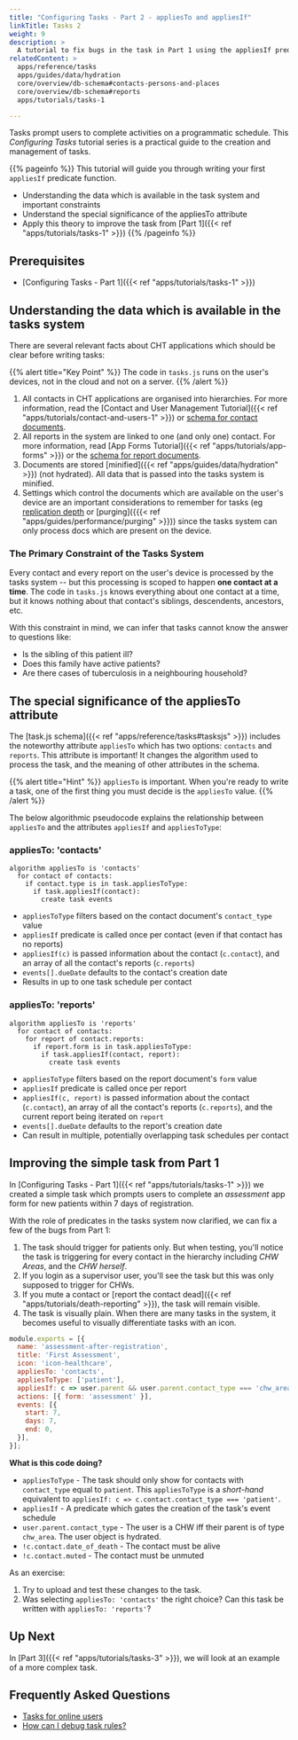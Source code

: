 ```yaml
---
title: "Configuring Tasks - Part 2 - appliesTo and appliesIf"
linkTitle: Tasks 2
weight: 9
description: >
  A tutorial to fix bugs in the task in Part 1 using the appliesIf predicate function. Builds a deep understanding of the data available within the task system and constraints impacting the design of tasks.
relatedContent: >
  apps/reference/tasks
  apps/guides/data/hydration
  core/overview/db-schema#contacts-persons-and-places
  core/overview/db-schema#reports
  apps/tutorials/tasks-1

---
```


Tasks prompt users to complete activities on a programmatic schedule. This _Configuring Tasks_ tutorial series is a practical guide to the creation and management of tasks.

{{% pageinfo %}}
This tutorial will guide you through writing your first `appliesIf` predicate function.

- Understanding the data which is available in the task system and important constraints
- Understand the special significance of the appliesTo attribute
- Apply this theory to improve the task from [Part 1]({{< ref "apps/tutorials/tasks-1" >}})
{{% /pageinfo %}}

## Prerequisites

* [Configuring Tasks - Part 1]({{< ref "apps/tutorials/tasks-1" >}})

## Understanding the data which is available in the tasks system
There are several relevant facts about CHT applications which should be clear before writing tasks:

{{% alert title="Key Point" %}}
The code in `tasks.js` runs on the user's devices, not in the cloud and not on a server.
{{% /alert %}}

1. All contacts in CHT applications are organised into hierarchies. For more information, read the [Contact and User Management Tutorial]({{< ref "apps/tutorials/contact-and-users-1" >}}) or [schema for contact documents](< ref "core/overview/db-schema#contacts-persons-and-places" >).
2. All reports in the system are linked to one (and only one) contact. For more information, read [App Forms Tutorial]({{< ref "apps/tutorials/app-forms" >}}) or the [schema for report documents](< ref "core/overview/db-schema#reports" >).
3. Documents are stored [minified]({{< ref "apps/guides/data/hydration" >}}) (not hydrated). All data that is passed into the tasks system is minified.
4. Settings which control the documents which are available on the user's device are an important considerations to remember for tasks (eg [replication depth]("apps/guides/performance/replication#depth") or [purging]({{{< ref "apps/guides/performance/purging" >}})) since the tasks system can only process docs which are present on the device.

### The Primary Constraint of the Tasks System
Every contact and every report on the user's device is processed by the tasks system -- but this processing is scoped to happen **one contact at a time**. The code in `tasks.js` knows everything about one contact at a time, but it knows nothing about that contact's siblings, descendents, ancestors, etc. 

With this constraint in mind, we can infer that tasks cannot know the answer to questions like:

* Is the sibling of this patient ill?
* Does this family have active patients?
* Are there cases of tuberculosis in a neighbouring household?

## The special significance of the appliesTo attribute

The [task.js schema]({{< ref "apps/reference/tasks#tasksjs" >}}) includes the noteworthy attribute `appliesTo` which has two options: `contacts` and `reports`. This attribute is important! It changes the algorithm used to process the task, and the meaning of other attributes in the schema.

{{% alert title="Hint" %}}
`appliesTo` is important. When you're ready to write a task, one of the first thing you must decide is the `appliesTo` value.
{{% /alert %}}

The below algorithmic pseudocode explains the relationship between `appliesTo` and the attributes `appliesIf` and `appliesToType`:

### appliesTo: 'contacts'
```pseudocode
algorithm appliesTo is 'contacts'
  for contact of contacts:
    if contact.type is in task.appliesToType:
      if task.appliesIf(contact):
        create task events 
```

* `appliesToType` filters based on the contact document's `contact_type` value
* `appliesIf` predicate is called once per contact (even if that contact has no reports)
* `appliesIf(c)` is passed information about the contact (`c.contact`), and an array of all the contact's reports (`c.reports`)
* `events[].dueDate` defaults to the contact's creation date
* Results in up to one task schedule per contact

### appliesTo: 'reports'
```pseudocode
algorithm appliesTo is 'reports'
  for contact of contacts:
    for report of contact.reports:
      if report.form is in task.appliesToType:
        if task.appliesIf(contact, report):
          create task events
```

* `appliesToType` filters based on the report document's `form` value
* `appliesIf` predicate is called once per report
* `appliesIf(c, report)` is passed information about the contact (`c.contact`), an array of all the contact's reports (`c.reports`), and the current report being iterated on `report`
* `events[].dueDate` defaults to the report's creation date
* Can result in multiple, potentially overlapping task schedules per contact

## Improving the simple task from Part 1

In [Configuring Tasks - Part 1]({{< ref "apps/tutorials/tasks-1" >}}) we created a simple task which prompts users to complete an _assessment_ app form for new patients within 7 days of registration.

With the role of predicates in the tasks system now clarified, we can fix a few of the bugs from Part 1:

1. The task should trigger for patients only. But when testing, you'll notice the task is triggering for every contact in the hierarchy including _CHW Areas_, and the _CHW herself_. 
2. If you login as a supervisor user, you'll see the task but this was only supposed to trigger for CHWs.
3. If you mute a contact or [report the contact dead]({{< ref "apps/tutorials/death-reporting" >}}), the task will remain visible.
4. The task is visually plain. When there are many tasks in the system, it becomes useful to visually differentiate tasks with an icon.

```javascript
module.exports = [{
  name: 'assessment-after-registration',
  title: 'First Assessment',
  icon: 'icon-healthcare',
  appliesTo: 'contacts',
  appliesToType: ['patient'],
  appliesIf: c => user.parent && user.parent.contact_type === 'chw_area' && !c.contact.date_of_death && !c.contact.muted,
  actions: [{ form: 'assessment' }],
  events: [{
    start: 7,
    days: 7,
    end: 0,
  }],
}];
```

**What is this code doing?**

* `appliesToType` - The task should only show for contacts with `contact_type` equal to `patient`. This `appliesToType` is a _short-hand_ equivalent to `appliesIf: c => c.contact.contact_type === 'patient'`.
* `appliesIf` - A predicate which gates the creation of the task's event schedule
* `user.parent.contact_type` - The user is a CHW iff their parent is of type `chw_area`. The user object is hydrated.
* `!c.contact.date_of_death` - The contact must be alive
* `!c.contact.muted` - The contact must be unmuted

As an exercise:

1. Try to upload and test these changes to the task.
2. Was selecting `appliesTo: 'contacts'` the right choice? Can this task be written with `appliesTo: 'reports'`?

## Up Next
In [Part 3]({{< ref "apps/tutorials/tasks-3" >}}), we will look at an example of a more complex task.

## Frequently Asked Questions

- [Tasks for online users](https://forum.communityhealthtoolkit.org/t/tasks-for-online-users/574)
- [How can I debug task rules?](https://forum.communityhealthtoolkit.org/t/how-can-i-debug-task-rules/108)
